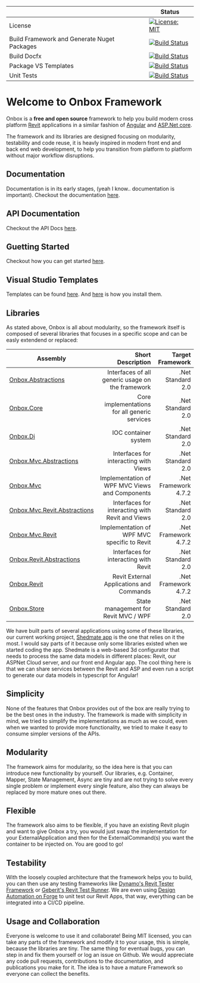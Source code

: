 |  | Status |
| ------- | ------ |
| License | [![License: MIT](https://img.shields.io/badge/License-MIT-yellow.svg)](https://opensource.org/licenses/MIT) |
| Build Framework and Generate Nuget Packages| [![Build Status](https://dev.azure.com/onbox/Onbox%20Framework/_apis/build/status/Build%20Framework%20and%20Generate%20Nuget%20Packages?branchName=master)](https://dev.azure.com/onbox/Onbox%20Framework/_build/latest?definitionId=10&branchName=master) |
| Build Docfx | [![Build Status](https://dev.azure.com/onbox/Onbox%20Framework/_apis/build/status/Build%20Docfx?branchName=master)](https://dev.azure.com/onbox/Onbox%20Framework/_build/latest?definitionId=12&branchName=master) |
| Package VS Templates | [![Build Status](https://dev.azure.com/onbox/Onbox%20Framework/_apis/build/status/Package%20Vs%20Templates?branchName=master)](https://dev.azure.com/onbox/Onbox%20Framework/_build/latest?definitionId=11&branchName=master) |
| Unit Tests | [![Build Status](https://dev.azure.com/onbox/Onbox%20Framework/_apis/build/status/Unit%20Tests?branchName=master)](https://dev.azure.com/onbox/Onbox%20Framework/_build/latest?definitionId=13&branchName=master) |

# Welcome to Onbox Framework

Onbox is a **free and open source** framework to help you build modern cross platform [Revit](https://www.autodesk.com.au/products/revit/overview?plc=RVT&term=1-YEAR&support=ADVANCED&quantity=1) applications in a similar fashion of [Angular](https://angular.io/) and [ASP.Net core](https://dotnet.microsoft.com/apps/aspnet).

The framework and its libraries are designed focusing on modularity, testability and code reuse, it is heavly inspired in modern front end and back end web development, to help you transition from platform to platform without major workflow disruptions.

## Documentation

Documentation is in its early stages, (yeah I know.. documentation is important).
Checkout the documentation [here](https://engthiago.github.io/Onboxframework.docs/).

## API Documentation

Checkout the API Docs [here](https://engthiago.github.io/Onboxframework.docs/api/index.html).

## Guetting Started

Checkout how you can get started [here](https://engthiago.github.io/Onboxframework.docs/tutorials/1_guetstart.html).

## Visual Studio Templates

Templates can be found [here](https://github.com/engthiago/Onboxframework.docs/releases). And [here](https://engthiago.github.io/Onboxframework.docs/tutorials/1_guetstart.html) is how you install them.

## Libraries

As stated above, Onbox is all about modularity, so the framework itself is composed of several libraries that focuses in a specific scope and can be easly extendend or replaced:

| Assembly                           | Short Description                                | Target Framework       |
| -----------------------------------|-------------------------------------------------:|-----------------------:|
| [Onbox.Abstractions](https://www.nuget.org/packages/Onbox.Abstractions/)             | Interfaces of all generic usage on the framework | .Net Standard 2.0      |
| [Onbox.Core](https://www.nuget.org/packages/Onbox.Core/)                     | Core implementations for all generic services    | .Net Standard 2.0      |
| [Onbox.Di](https://www.nuget.org/packages/Onbox.Core/)                       | IOC container system                             | .Net Standard 2.0      |
| [Onbox.Mvc.Abstractions](https://www.nuget.org/packages/Onbox.Abstractions/)        | Interfaces for interacting with Views            | .Net Standard 2.0      |
| [Onbox.Mvc](https://www.nuget.org/packages/Onbox.Mvc/)                      | Implementation of WPF MVC Views and Components   | .Net Framework 4.7.2   |
| [Onbox.Mvc.Revit.Abstractions](https://www.nuget.org/packages/Onbox.Mvc.Revit.Abstractions/)   | Interfaces for interacting with Revit and Views  | .Net Standard 2.0      |
| [Onbox.Mvc.Revit](https://www.nuget.org/packages/Onbox.Mvc.Revit/)                | Implementation of WPF MVC specific to Revit      | .Net Framework 4.7.2   |
| [Onbox.Revit.Abstractions](https://www.nuget.org/packages/Onbox.Revit.Abstractions/)       | Interfaces for interacting with Revit            | .Net Standard 2.0      |
| [Onbox.Revit](https://www.nuget.org/packages/Onbox.Revit/)                    | Revit External Applications and Commands         | .Net Framework 4.7.2   |
| [Onbox.Store](https://www.nuget.org/packages/Onbox.Store/)                    | State management for Revit MVC / WPF             | .Net Standard 2.0      |


We have built parts of several applications using some of these libraries, our current working project, [Shedmate app](https://construction.autodesk.com/integrations/shedmate) is the one that relies on it the most. I would say parts of it because only some libraries existed when we started coding the app. Shedmate is a web-based 3d configurator that needs to process the same data models in different places: Revit, our ASPNet Cloud server, and our front end Angular app. The cool thing here is that we can share services between the Revit and ASP and even run a script to generate our data models in typescript for Angular!

## Simplicity

None of the features that Onbox provides out of the box are really trying to be the best ones in the industry. The framework is made with simplicity in mind, we tried to simplify the implementations as much as we could, even when we wanted to provide more functionality, we tried to make it easy to consume simpler versions of the APIs. 

## Modularity

The framework aims for modularity, so the idea here is that you can introduce new functionality by yourself. Our libraries, e.g. Container, Mapper, State Management, Async are tiny and are not trying to solve every single problem or implement every single feature, also they can always be replaced by more mature ones out there. 

## Flexible

The framework also aims to be flexible, if you have an existing Revit plugin and want to give Onbox a try, you would just swap the implementation for your ExternalApplication and then for the ExternalCommand(s) you want the container to be injected on. You are good to go!

## Testability

With the loosely coupled architecture that the framework helps you to build, you can then use any testing frameworks like [Dynamo's Revit Tester Framework](https://github.com/DynamoDS/RevitTestFramework) or [Geberit's Revit Test Runner](https://github.com/geberit/Revit.TestRunner). We are even using [Design Automation on Forge](https://forge.autodesk.com/en/docs/design-automation/v3/developers_guide/overview/?_ga=2.215688401.7327333.1603131319-920645407.1589401464) to unit test our Revit Apps, that way, everything can be integrated into a CI/CD pipeline.

## Usage and Collaboration

Everyone is welcome to use it and collaborate! Being MIT licensed, you can take any parts of the framework and modify it to your usage, this is simple, because the libraries are tiny. The same thing for eventual bugs, you can step in and fix them yourself or log an issue on Github. We would appreciate any code pull requests, contributions to the documentation, and publications you make for it. The idea is to have a mature Framework so everyone can collect the benefits.
